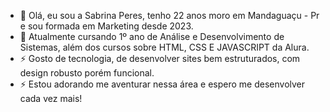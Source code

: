 - 👋 Olá, eu sou a Sabrina Peres, tenho 22 anos moro em Mandaguaçu - Pr e sou formada em Marketing desde 2023.
- 🌱 Atualmente cursando 1º ano de Análise e Desenvolvimento de Sistemas, além dos cursos sobre HTML, CSS E JAVASCRIPT da Alura.
- ⚡ Gosto de tecnologia, de desenvolver sites bem estruturados, com design robusto porém funcional.  
- ⚡ Estou adorando me aventurar nessa área e espero me desenvolver cada vez mais! 
